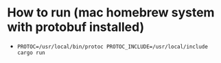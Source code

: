 
# How to run (mac homebrew system with protobuf installed)
* `PROTOC=/usr/local/bin/protoc PROTOC_INCLUDE=/usr/local/include cargo run`
